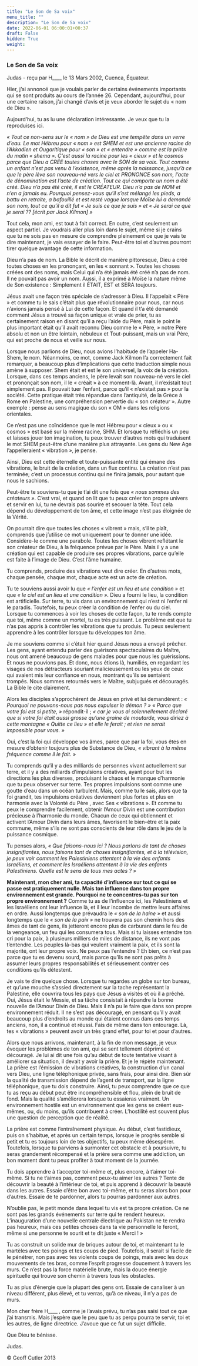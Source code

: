 ```yaml
---
title: "Le Son de Sa voix"
menu_title: ""
description: "Le Son de Sa voix"
date: 2022-06-01 06:00:01+00:37
draft: False
hidden: True
weight:
---
```

### Le Son de Sa voix

Judas - reçu par H____ le 13 Mars 2002, Cuenca, Équateur.

Hier, j’ai annoncé que je voulais parler de certains événements importants qui se sont produits au cours de l’année 26. Cependant, aujourd’hui, pour une certaine raison, j’ai changé d’avis et je veux aborder le sujet du « nom de Dieu ».

Aujourd’hui, tu as lu une déclaration intéressante. Je veux que tu la reproduises ici.

*« Tout ce non-sens sur le « nom » de Dieu est une tempête dans un verre d’eau. Le mot Hébreu pour « nom » est SHEM et est une ancienne racine de l’Akkadien et Ougaritique pour « son » et « entendre » comme est la prière du matin « shema ». C’est aussi la racine pour les « cieux » et le cosmos parce que Dieu a CRÉE toutes choses avec le SON de sa voix. Tout comme un enfant n’est pas venu à l’existence, même après la naissance, jusqu’à ce que le père lève son nouveau-né vers le ciel et PRONONCE son nom, l’acte de dénomination est l’acte de création. Tout ce qui comporte un nom a été créé. Dieu n’a pas été créé, il est le CRÉATEUR. Dieu n’a pas de NOM et n’en a jamais eu. Pourquoi pensez-vous qu’il s’est mélangé les pieds, a battu en retraite, a bafouillé et est resté vague lorsque Moïse lui a demandé son nom, tout ce qu’il a dit fut « Je suis ce que je suis » et « Je serai ce que je serai ?? [écrit par Jack Kilmon] »*

Tout cela, mon ami, est tout à fait correct. En outre, c’est seulement un aspect partiel. Je voudrais aller plus loin dans le sujet, même si je crains que tu ne sois pas en mesure de comprendre pleinement ce que je vais te dire maintenant, je vais essayer de le faire. Peut-être toi et d’autres pourront tirer quelque avantage de cette information.

Dieu n’a pas de nom. La Bible le décrit de manière pittoresque, Dieu a créé toutes choses en les prononçant, en les « sonnant ». Toutes les choses créées ont des noms, mais Celui qui n’a été jamais été créé n’a pas de nom. Il ne pouvait pas avoir un nom. Aussi, il a exprimé à Moïse la nature même de Son existence : Simplement il ÉTAIT, EST et SERA toujours.

Jésus avait une façon très spéciale de s’adresser à Dieu. Il l’appelait « Père » et comme tu le sais c’était plus que révolutionnaire pour nous, car nous n’avions jamais pensé à Lui de cette façon. Et quand il t’a été demandé comment Jésus a trouvé sa façon unique et vraie de prier, tu as certainement raison en disant qu’il a reçu l’aide du Père, mais le point le plus important était qu’il avait reconnu Dieu comme le « Père, » notre Père absolu et non un être lointain,  nébuleux et Tout-puissant, mais un vrai Père, qui est proche de nous et veille sur nous.

Lorsque nous parlions de Dieu, nous avions l’habitude de l’appeler Ha-Shem, le nom. Néanmoins, ce mot, comme Jack Kilmon l’a correctement fait remarquer, a beaucoup plus d’implications que cette traduction simple nous amène à supposer. Shem était et est le son universel, la voix de la création. Lorsque, dans ces temps anciens, le père levait son nouveau-né vers le ciel et prononçait son nom, il le « créait » à ce moment-là. Avant, il n’existait tout simplement pas. Il pouvait tuer l’enfant, parce qu’il « n’existait pas » pour la société. Cette pratique était très répandue dans l’antiquité, de la Grèce à Rome en Palestine, une compréhension pervertie du « son créateur ». Autre exemple : pense au sens magique du son « OM » dans les religions orientales.

Ce n’est pas une coïncidence que le mot Hébreu pour « cieux » ou « cosmos » est basé sur la même racine, SHM. Et lorsque tu réfléchis un peu et laisses jouer ton imagination, tu peux trouver d’autres mots qui traduisent le mot SHEM peut-être d’une manière plus attrayante. Les gens du New Age l’appelleraient « vibration », je pense.

Ainsi, Dieu est cette éternelle et toute-puissante entité qui émane des vibrations, le bruit de la création, dans un flux continu. La création n’est pas terminée; c’est un processus continu qui ne finira jamais, pour autant que nous le sachions.

Peut-être te souviens-tu que je t’ai dit une fois que *« nous sommes des créateurs »*. C’est vrai, et quand on lit que tu peux créer ton propre univers et servir en lui, tu ne devrais pas sourire et secouer la tête. Tout cela dépend du développement de ton âme, et cette image n’est pas éloignée de la Vérité.

On pourrait dire que toutes les choses « vibrent » mais, s’il te plaît, comprends que j’utilise ce mot uniquement pour te donner une idée. Considère-le comme une parabole. Toutes les choses vibrent reflétant le son créateur de Dieu, à la fréquence prévue par le Père. Mais il y a une création qui est capable de produire ses propres vibrations, parce qu’elle est faite à l’image de Dieu. C’est l’âme humaine.

Tu comprends, produire des vibrations veut dire créer. En d’autres mots, chaque pensée, chaque mot, chaque acte est un acte de création.

Tu te souviens aussi avoir lu que *« l’enfer est un lieu et une condition »* et que *« le ciel est un lieu et une condition »*. Dieu a fourni le lieu, la condition est artificielle. Sur terre, tu vis dans un environnement qui n’est ni l’enfer ni le paradis. Toutefois, tu peux créer la condition de l’enfer ou du ciel. Lorsque tu commences à voir les choses de cette façon, tu te rends compte que toi, même comme un mortel, tu es très puissant. Le problème est que tu n’as pas appris à contrôler les vibrations que tu produis. Tu peux seulement apprendre à les contrôler lorsque tu développes ton âme.

Je me souviens comme si c’était hier quand Jésus nous a envoyé prêcher. Les gens, ayant entendu parler des guérisons spectaculaires du Maître, nous ont amené beaucoup de gens malades pour que nous les guérissions. Et nous ne pouvions pas. Et donc, nous étions là, humiliés, en regardant les visages de nos détracteurs souriant malicieusement ou les yeux de ceux qui avaient mis leur confiance en nous, montrant qu’ils se sentaient trompés. Nous sommes retournés vers le Maître, subjugués et découragés. La Bible le cite clairement.

Alors les disciples s’approchèrent de Jésus en privé et lui demandèrent : *« Pourquoi ne pouvons-nous pas nous expulser le démon ? » « Parce que votre foi est si petite, »* répondit-il ; *« car je vous ai solennellement déclaré que si votre foi était aussi grosse qu’une graine de moutarde, vous diriez à cette montagne « Quitte ce lieu » et elle le ferait ; et rien ne serait impossible pour vous. »*

Oui, c’est la foi qui développe vos âmes, parce que par la foi, vous êtes en mesure d’obtenir toujours plus de Substance de Dieu, *« vibrant à la même fréquence comme il le fait. »*

Tu comprends qu’il y a des milliards de personnes vivant actuellement sur terre, et il y a des milliards d’impulsions créatives, ayant pour but les directions les plus diverses, produisant le chaos et le manque d’harmonie que tu peux observer sur terre. Tes propres impulsions sont comme une goutte d’eau dans un océan turbulent. Mais, comme tu le sais, alors que ta foi grandit, tes impulsions créatives deviennent  plus fortes et plus en harmonie avec la Volonté du Père , avec Ses  « vibrations ». Et comme tu peux le comprendre facilement, obtenir l’Amour Divin est une contribution précieuse à l’harmonie du monde. Chacun de ceux qui obtiennent et activent l’Amour Divin dans leurs âmes, favorisent le bien-être et la paix commune, même s’ils ne sont pas conscients de leur rôle dans le jeu de la puissance cosmique.

Tu penses alors, *« Que faisons-nous ici ? Nous parlons de tant de choses insignifiantes, nous faisons tant de choses insignifiantes, et à la télévision, je peux voir comment les Palestiniens attentent à la vie des enfants Israéliens, et comment les Israéliens attentent à la vie des enfants Palestiniens. Quelle est le sens de tous  mes actes ? »*

**Maintenant, mon cher ami, ta capacité d’influence sur tout ce qui se passe est pratiquement nulle. Mais ton influence dans ton propre environnement est grande. Pourquoi ne te concentres-tu pas sur ton propre environnement ?** Comme tu as de l’influence ici, les Palestiniens et les Israéliens ont leur influence là, et il leur incombe de mettre leurs affaires en ordre. Aussi longtemps que prévaudra le *« son de la haine »* et aussi longtemps que le *« son de la paix »* ne trouvera pas son chemin hors des âmes de tant de gens, ils jetteront encore plus de carburant dans le feu de la vengeance, un feu qui les consumera tous. Mais si tu laisses entendre ton cri pour la paix, à plusieurs milliers de miles de distance, ils ne vont pas t’entendre. Les peuples là-bas qui veulent vraiment la paix, et ils sont la majorité, ont leur propre voix. Ne peux pas l’entendre ? Eh bien, ce n’est pas parce que tu es devenu sourd, mais parce qu’ils ne sont pas prêts à assumer leurs propres responsabilités et sérieusement contrer ces conditions qu’ils détestent.

Je vais te dire quelque chose. Lorsque tu regardes un globe sur ton bureau, et qu’une mouche s’assied directement sur la tache représentant la Palestine, elle couvrira tous les pays que Jésus a visités et où il a prêché. Oui, Jésus était le Messie, et sa tâche consistait à répandre la bonne nouvelle de l’Amour Divin de Dieu. Mais il n’a pu le faire que dans son propre environnement réduit. Il ne s’est pas découragé, en pensant qu’il y avait beaucoup plus d’endroits au monde qui étaient connus dans ces temps anciens, non, il a continué et réussi. Fais de même dans ton entourage. Là, tes « vibrations » peuvent avoir un très grand effet, pour toi et pour d’autres.

Alors que nous arrivons, maintenant, à la fin de mon message, je veux évoquer les problèmes de ton ami, qui se sent tellement déprimé et découragé. Je lui ai dit une fois qu’au début de toute tentative visant à améliorer sa situation, il devait y avoir la prière. Et je le répète maintenant. La prière est l’émission de vibrations créatives, la construction d’un canal vers Dieu, une ligne téléphonique privée, sans frais, pour ainsi dire. Bien sûr la qualité de transmission dépend de l’agent de transport, sur la ligne téléphonique, que tu dois construire. Ainsi, tu peux comprendre que ce que tu as reçu au début peut être incompréhensible et flou, plein de bruit de fond. Mais la qualité s’améliorera lorsque tu essaieras vraiment. Un environnement hostile est un environnement que les gens se créent eux-mêmes, ou, du moins, qu’ils contribuent à créer. L’hostilité est souvent plus une question de perception que de réalité.

La prière est comme l’entraînement physique. Au début, c’est fastidieux, puis  on s’habitue, et après un certain temps, lorsque le progrès semble si petit et tu es toujours loin de tes objectifs, tu peux même désespérer. Toutefois, lorsque tu parviens à surmonter cet obstacle et à poursuivre, tu seras grandement récompensé et la prière sera comme une addiction, un bon moment dont tu peux profiter à tout moment de la journée.

Tu dois apprendre à t’accepter toi-même et, plus encore, à t’aimer toi-même. Si tu ne t’aimes pas, comment peux-tu aimer les autres ? Tente de découvrir la beauté à l’intérieur de toi, et puis apprend à découvrir la beauté dans les autres. Essaie d’être bon avec toi-même, et tu seras alors bon pour d’autres. Essaie de te pardonner, alors tu pourras pardonner aux autres.

N’oublie pas, le petit monde dans lequel tu vis est ta propre création. Ce ne sont pas les grands événements sur terre qui te rendent heureux. L’inauguration d’une nouvelle centrale électrique au Pakistan ne te rendra pas heureux, mais ces petites choses dans ta vie personnelle le feront, même si une personne te sourit et te dit juste « Merci ! »

Tu as construit un solide mur de briques autour de toi, et maintenant tu le martèles avec tes poings et tes coups de pied. Toutefois, il serait si facile de le pénétrer, non pas avec tes violents coups de poings, mais avec les doux mouvements de tes bras, comme l’esprit progresse doucement à travers les murs. Ce n’est pas la force matérielle brute, mais la douce énergie spirituelle qui trouve son chemin à travers tous les obstacles.

Tu as plus d’énergie que la plupart des gens ont. Essaie de canaliser à un niveau différent, plus élevé, et tu verras, qu’à ce niveau, il n’y a pas de murs.

Mon cher frère H____ , comme je l’avais prévu, tu n’as pas saisi tout ce que j’ai transmis. Mais j’espère que le peu que tu as perçu pourra te servir, toi et les autres, de ligne directrice. J’avoue que ce fut un sujet difficile.

Que Dieu te bénisse.

Judas.

© Geoff Cutler 2013

